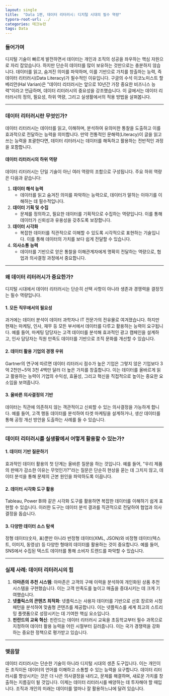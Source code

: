 ```yaml
---
layout: single
title:  "Data 1편, 데이터 리터러시: 디지털 시대의 필수 역량"
typora-root-url: ../
categories: 테크뉴런
tags: Data
---
```




### **들어가며**

디지털 기술이 빠르게 발전하면서 데이터는 개인과 조직의 성공을 좌우하는 핵심 자원으로 자리 잡았습니다. 하지만 단순히 데이터를 많이 보유하는 것만으로는 충분하지 않습니다. 데이터를 읽고, 숨겨진 의미를 파악하며, 이를 기반으로 가치를 창출하는 능력, 즉 데이터 리터러시(Data Literacy)가 필수적인 이유입니다. 구글의 수석 이코노미스트 할 베리안(Hal Varian)은 "데이터 리터러시는 앞으로 10년간 가장 중요한 비즈니스 능력"이라고 언급하며, 데이터 리터러시의 중요성을 강조했습니다. 이 글에서는 데이터 리터러시의 정의, 필요성, 하위 역량, 그리고 실생활에서의 적용 방법을 살펴봅니다.

------

### **데이터 리터러시란 무엇인가?**

데이터 리터러시는 데이터를 읽고, 이해하며, 분석하여 유의미한 통찰을 도출하고 이를 효과적으로 전달하는 능력을 의미합니다. 만약 전통적인 문해력(Literacy)이 글을 읽고 쓰는 능력을 포괄한다면, 데이터 리터러시는 데이터를 해독하고 활용하는 전반적인 과정을 포함합니다.

#### **데이터 리터러시의 하위 역량**

데이터 리터러시는 단일 기술이 아닌 여러 역량의 조합으로 구성됩니다. 주요 하위 역량은 다음과 같습니다:

1. **데이터 해석 능력**
   - 데이터를 읽고 숨겨진 의미를 파악하는 능력으로, 데이터가 말하는 이야기를 이해하는 데 필수적입니다.
2. **데이터 기획 및 수집**
   - 문제를 정의하고, 필요한 데이터를 기획적으로 수집하는 역량입니다. 이를 통해 데이터가 신뢰성과 유용성을 갖추도록 보장합니다.
3. **데이터 시각화**
   - 복잡한 데이터를 직관적으로 이해할 수 있도록 시각적으로 표현하는 기술입니다. 이를 통해 데이터의 가치를 보다 쉽게 전달할 수 있습니다.
4. **의사소통 능력**
   - 데이터를 기반으로 얻은 통찰을 이해관계자에게 명확히 전달하는 역량으로, 협업과 의사결정 과정에서 중요합니다.

------

### **왜 데이터 리터러시가 중요한가?**

디지털 시대에서 데이터 리터러시는 단순히 선택 사항이 아니라 생존과 경쟁력을 결정짓는 필수 역량입니다.

#### **1. 모든 직무에서의 필요성**

과거에는 데이터 분석이 데이터 과학자나 IT 전문가의 전유물로 여겨졌습니다. 하지만 현재는 마케팅, 인사, 재무 등 모든 부서에서 데이터를 다루고 활용하는 능력이 요구됩니다. 예를 들어, 마케팅 담당자는 고객 데이터를 분석해 효과적인 광고 캠페인을 설계하고, 인사 담당자는 직원 만족도 데이터를 기반으로 조직 문화를 개선할 수 있습니다.

#### **2. 데이터 활용 기업의 경쟁 우위**

Gartner의 연구에 따르면 데이터 리터러시 점수가 높은 기업은 그렇지 않은 기업보다 3억 2천만~5억 3천 4백만 달러 더 높은 가치를 창출합니다. 이는 데이터를 올바르게 읽고 활용하는 능력이 기업의 수익성, 효율성, 그리고 혁신을 직접적으로 높이는 중요한 요소임을 보여줍니다.

#### **3. 올바른 의사결정의 기반**

데이터는 직관에 의존하지 않는 객관적이고 신뢰할 수 있는 의사결정을 가능하게 합니다. 예를 들어, 고객 행동 데이터를 분석하여 타겟 마케팅을 설계하거나, 생산 데이터를 통해 공정 개선 방안을 도출하는 사례를 들 수 있습니다.

------

### **데이터 리터러시를 실생활에서 어떻게 활용할 수 있는가?**

#### **1. 데이터 기반 질문하기**

효과적인 데이터 활용의 첫 단계는 올바른 질문을 하는 것입니다. 예를 들어, "우리 제품의 판매가 감소한 이유는 무엇인가?"라는 질문은 단순히 현상을 묻는 데 그치지 않고, 데이터 분석을 통해 문제의 근본 원인을 파악하도록 이끕니다.

#### **2. 데이터 시각화 도구 활용**

Tableau, Power BI와 같은 시각화 도구를 활용하면 복잡한 데이터를 이해하기 쉽게 표현할 수 있습니다. 이러한 도구는 데이터 분석 결과를 직관적으로 전달하여 협업과 의사결정을 돕습니다.

#### **3. 다양한 데이터 소스 탐색**

정형 데이터(숫자, 표)뿐만 아니라 반정형 데이터(XML, JSON)와 비정형 데이터(텍스트, 이미지, 동영상) 등 다양한 형태의 데이터를 활용하는 것이 중요합니다. 예를 들어, SNS에서 수집된 텍스트 데이터를 통해 소비자 트렌드를 파악할 수 있습니다.

------

### **실제 사례: 데이터 리터러시의 힘**

1. **아마존의 추천 시스템**: 아마존은 고객의 구매 이력을 분석하여 개인화된 상품 추천 시스템을 구현했습니다. 이는 고객 만족도를 높이고 매출을 증대시키는 데 크게 기여했습니다.
2. **넷플릭스의 콘텐츠 최적화**: 넷플릭스는 사용자 데이터를 기반으로 선호 장르와 시청 패턴을 분석하여 맞춤형 콘텐츠를 제공합니다. 이는 넷플릭스를 세계 최고의 스트리밍 플랫폼으로 성장시키는 데 기여한 핵심 요소입니다.
3. **핀란드의 교육 혁신**: 핀란드는 데이터 리터러시 교육을 초등학교부터 필수 과목으로 지정하여 데이터 활용 능력을 어린 시절부터 길러줍니다. 이는 국가 경쟁력을 강화하는 중요한 정책으로 평가받고 있습니다.

------

### **맺음말**

데이터 리터러시는 단순한 기술이 아니라 디지털 시대의 생존 도구입니다. 이는 개인이든 조직이든 데이터의 언어를 이해하고 소통할 수 있는 능력을 요구합니다. 데이터 리터러시를 향상시키는 것은 더 나은 의사결정을 내리고, 문제를 해결하며, 새로운 가치를 창출하는 지름길이 될 것입니다. 이제는 데이터 리터러시를 배양하는 데 투자해야 할 때입니다. 조직과 개인의 미래는 데이터를 얼마나 잘 활용하느냐에 달려 있습니다.